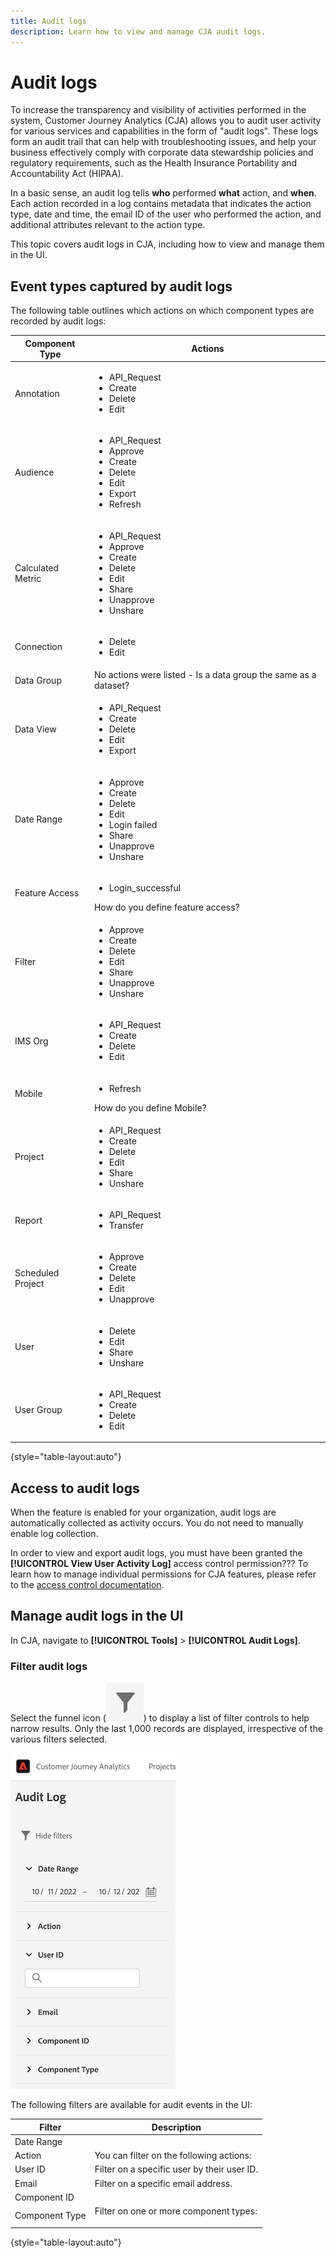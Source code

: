 ```yaml
---
title: Audit logs
description: Learn how to view and manage CJA audit logs.
---
```


# Audit logs

To increase the transparency and visibility of activities performed in the system, Customer Journey Analytics (CJA) allows you to audit user activity for various services and capabilities in the form of "audit logs". These logs form an audit trail that can help with troubleshooting issues, and help your business effectively comply with corporate data stewardship policies and regulatory requirements, such as the Health Insurance Portability and Accountability Act (HIPAA).

In a basic sense, an audit log tells **who** performed **what** action, and **when**. Each action recorded in a log contains metadata that indicates the action type, date and time, the email ID of the user who performed the action, and additional attributes relevant to the action type.

This topic covers audit logs in CJA, including how to view and manage them in the UI.

## Event types captured by audit logs

The following table outlines which actions on which component types are recorded by audit logs:

| Component Type | Actions |
| --- | --- |
| Annotation |<ul><li>API_Request</li><li>Create</li><li>Delete</li><li>Edit</li></ul>|
| Audience | <ul><li>API_Request</li><li>Approve</li><li>Create</li><li>Delete</li><li>Edit</li><li>Export</li><li>Refresh</li></ul> |
| Calculated Metric | <ul><li>API_Request</li><li>Approve</li><li>Create</li><li>Delete</li><li>Edit</li><li>Share</li><li>Unapprove</li><li>Unshare</li></ul> |
| Connection | <ul><li>Delete</li><li>Edit</li></ul> |
| Data Group | No actions were listed - Is a data group the same as a dataset? |
| Data View | <ul><li>API_Request</li><li>Create</li><li>Delete</li><li>Edit</li><li>Export</li></ul> |
| Date Range | <ul><li>Approve</li><li>Create</li><li>Delete</li><li>Edit</li><li>Login failed</li><li>Share</li><li>Unapprove</li><li>Unshare</li></ul>  |
| Feature Access | <ul><li>Login_successful</li></ul> How do you define feature access?  |
| Filter | <ul><li>Approve</li><li>Create</li><li>Delete</li><li>Edit</li><li>Share</li><li>Unapprove</li><li>Unshare</li></ul>  |
| IMS Org | <ul><li>API_Request</li><li>Create</li><li>Delete</li><li>Edit</li></ul> |
| Mobile | <ul><li>Refresh</li></ul> How do you define Mobile? |
| Project | <ul><li>API_Request</li><li>Create</li><li>Delete</li><li>Edit</li><li>Share</li><li>Unshare</li></ul> |
| Report | <ul><li>API_Request</li><li>Transfer</li></ul> |
| Scheduled Project | <ul><li>Approve</li><li>Create</li><li>Delete</li><li>Edit</li><li>Unapprove</li></ul> |
| User | <ul><li>Delete</li><li>Edit</li><li>Share</li><li>Unshare</li></ul> |
| User Group | <ul><li>API_Request</li><li>Create</li><li>Delete</li><li>Edit</li></ul> |

{style="table-layout:auto"}

## Access to audit logs

When the feature is enabled for your organization, audit logs are automatically collected as activity occurs. You do not need to manually enable log collection.

In order to view and export audit logs, you must have been granted the **[!UICONTROL View User Activity Log]** access control permission??? To learn how to manage individual permissions for CJA features, please refer to the [access control documentation](/help/getting-started/cja-access-control.md).

## Manage audit logs in the UI

In CJA, navigate to **[!UICONTROL Tools]** > **[!UICONTROL Audit Logs]**.

### Filter audit logs

Select the funnel icon (![filter](assets/filter-icon.png)) to display a list of filter controls to help narrow results. Only the last 1,000 records are displayed, irrespective of the various filters selected.

![filters](assets/filters.png)

The following filters are available for audit events in the UI:

| Filter | Description |
| --- | --- |
| Date Range |  |
| Action | You can filter on the following actions:  |
| User ID | Filter on a specific user by their user ID. |
| Email | Filter on a specific email address. |
| Component ID |  |
| Component Type | Filter on one or more component types: <ul> |

{style="table-layout:auto"}

